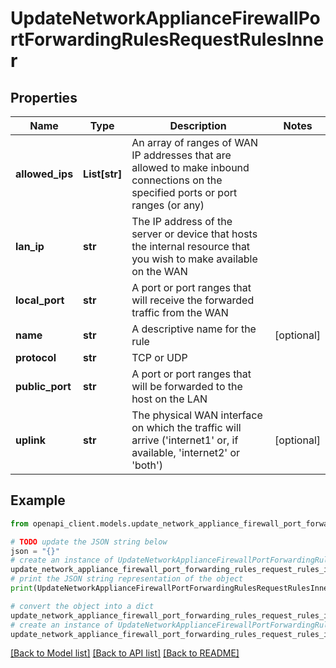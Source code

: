 # UpdateNetworkApplianceFirewallPortForwardingRulesRequestRulesInner


## Properties

Name | Type | Description | Notes
------------ | ------------- | ------------- | -------------
**allowed_ips** | **List[str]** | An array of ranges of WAN IP addresses that are allowed to make inbound connections on the specified ports or port ranges (or any) | 
**lan_ip** | **str** | The IP address of the server or device that hosts the internal resource that you wish to make available on the WAN | 
**local_port** | **str** | A port or port ranges that will receive the forwarded traffic from the WAN | 
**name** | **str** | A descriptive name for the rule | [optional] 
**protocol** | **str** | TCP or UDP | 
**public_port** | **str** | A port or port ranges that will be forwarded to the host on the LAN | 
**uplink** | **str** | The physical WAN interface on which the traffic will arrive (&#39;internet1&#39; or, if available, &#39;internet2&#39; or &#39;both&#39;) | [optional] 

## Example

```python
from openapi_client.models.update_network_appliance_firewall_port_forwarding_rules_request_rules_inner import UpdateNetworkApplianceFirewallPortForwardingRulesRequestRulesInner

# TODO update the JSON string below
json = "{}"
# create an instance of UpdateNetworkApplianceFirewallPortForwardingRulesRequestRulesInner from a JSON string
update_network_appliance_firewall_port_forwarding_rules_request_rules_inner_instance = UpdateNetworkApplianceFirewallPortForwardingRulesRequestRulesInner.from_json(json)
# print the JSON string representation of the object
print(UpdateNetworkApplianceFirewallPortForwardingRulesRequestRulesInner.to_json())

# convert the object into a dict
update_network_appliance_firewall_port_forwarding_rules_request_rules_inner_dict = update_network_appliance_firewall_port_forwarding_rules_request_rules_inner_instance.to_dict()
# create an instance of UpdateNetworkApplianceFirewallPortForwardingRulesRequestRulesInner from a dict
update_network_appliance_firewall_port_forwarding_rules_request_rules_inner_from_dict = UpdateNetworkApplianceFirewallPortForwardingRulesRequestRulesInner.from_dict(update_network_appliance_firewall_port_forwarding_rules_request_rules_inner_dict)
```
[[Back to Model list]](../README.md#documentation-for-models) [[Back to API list]](../README.md#documentation-for-api-endpoints) [[Back to README]](../README.md)


